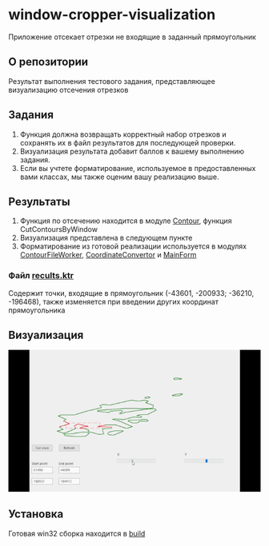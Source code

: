 # window-cropper-visualization

Приложение отсекает отрезки не входящие в заданный прямоугольник

## О репозитории

Результат выполнения тестового задания, представляющее визуализацию отсечения отрезков

## Задания

1. Функция должна возвращать корректный набор отрезков и сохранять их в файл результатов для последующей проверки.
2. Визуализация результата добавит баллов к вашему выполнению задания.
3. Если вы учтете форматирование, используемое в предоставленных вами классах, мы также оценим вашу реализацию выше.

## Результаты

1. Функция по отсечению находится в модуле [Contour](./Contour.pas), функция CutContoursByWindow
2. Визуализация представлена в следующем пункте
3. Форматирование из готовой реализации используется в модулях [ContourFileWorker](./ContourFileWorker.pas), [CoordinateConvertor](./CoordinateConvertor.pas) и [MainForm](./MainForm.pas)

### Файл [recults.ktr](./build/results.ktr)
Содержит точки, входящие в прямоугольник (-43601, -200933; -36210, -196468), также изменяется при введении других координат прямоугольника

## Визуализация
![Визуализация](./res/visualization.gif)

## Установка

Готовая win32 сборка находится в [build](./build/)